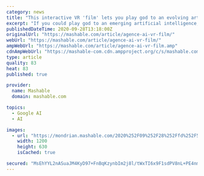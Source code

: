 ```yaml
---
category: news
title: "This interactive VR 'film' lets you play god to an evolving artificial intelligence"
excerpt: "If you could play god to an emerging artificial intelligence, would you? Or better: Should you? That’s the moral dilemma at the heart of Agence, an interactive “dynamic film” that blends ..."
publishedDateTime: 2020-09-28T13:18:00Z
originalUrl: "https://mashable.com/article/agence-ai-vr-film/"
webUrl: "https://mashable.com/article/agence-ai-vr-film/"
ampWebUrl: "https://mashable.com/article/agence-ai-vr-film.amp"
cdnAmpWebUrl: "https://mashable-com.cdn.ampproject.org/c/s/mashable.com/article/agence-ai-vr-film.amp"
type: article
quality: 83
heat: 83
published: true

provider:
  name: Mashable
  domain: mashable.com

topics:
  - Google AI
  - AI

images:
  - url: "https://mondrian.mashable.com/2020%252F09%252F28%252Ffd%252F5554a8fadfd8486f97c31cc8336ffa35.15cd6.jpg%252F1200x630.jpg?signature=1oiSYK9Cltjtd5iFuSmbIu1--2w="
    width: 1200
    height: 630
    isCached: true

secured: "MsEhYYL2nASuaJM4KyD97+FnBqKzynbIm2j8l/tWxTI6x9F1sdPV8nL+PE4nmF+6RxbH2h7qmKsj9bW+0tyNkoG+biBlwBsc+nZevdCAI15iBQYlbpIYpEf5aOCpyYFs+EDgMGWwYkocvg+hmn1Z/ragPA8xfQ6Zxjr8ZyoOBO8nMVDz0pRJ9B9GmYPWe3qt+720Am3+sZWZcSHp34iAAxwdquSmGDvwk78tIr+s+dG1G0oMfGWtRzKDs/k3PIpKtgHTrszGzrKxBNvHNIFn4YJCN9AX9ngu5OV1V+J81eTSeQGXx84hs1RHuIkwXnjYfTrOER2zowVuN98nN1frPmXYNcXhyT+1hjAjsvkj1DY=;VeMIT1jwbcuBn4fxuHcF4w=="
---
```


